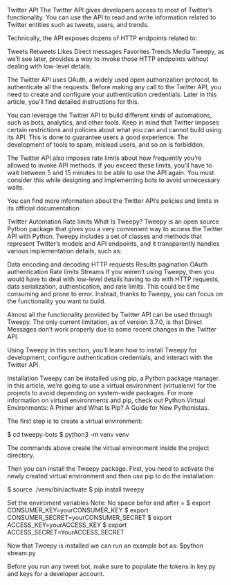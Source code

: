 Twitter API
The Twitter API gives developers access to most of Twitter’s functionality. You can use the API to read and write information related to Twitter entities such as tweets, users, and trends.

Technically, the API exposes dozens of HTTP endpoints related to:

Tweets
Retweets
Likes
Direct messages
Favorites
Trends
Media
Tweepy, as we’ll see later, provides a way to invoke those HTTP endpoints without dealing with low-level details.

The Twitter API uses OAuth, a widely used open authorization protocol, to authenticate all the requests. Before making any call to the Twitter API, you need to create and configure your authentication credentials. Later in this article, you’ll find detailed instructions for this.

You can leverage the Twitter API to build different kinds of automations, such as bots, analytics, and other tools. Keep in mind that Twitter imposes certain restrictions and policies about what you can and cannot build using its API. This is done to guarantee users a good experience. The development of tools to spam, mislead users, and so on is forbidden.

The Twitter API also imposes rate limits about how frequently you’re allowed to invoke API methods. If you exceed these limits, you’ll have to wait between 5 and 15 minutes to be able to use the API again. You must consider this while designing and implementing bots to avoid unnecessary waits.

You can find more information about the Twitter API’s policies and limits in its official documentation:

Twitter Automation
Rate limits
What Is Tweepy?
Tweepy is an open source Python package that gives you a very convenient way to access the Twitter API with Python. Tweepy includes a set of classes and methods that represent Twitter’s models and API endpoints, and it transparently handles various implementation details, such as:

Data encoding and decoding
HTTP requests
Results pagination
OAuth authentication
Rate limits
Streams
If you weren’t using Tweepy, then you would have to deal with low-level details having to do with HTTP requests, data serialization, authentication, and rate limits. This could be time consuming and prone to error. Instead, thanks to Tweepy, you can focus on the functionality you want to build.

Almost all the functionality provided by Twitter API can be used through Tweepy. The only current limitation, as of version 3.7.0, is that Direct Messages don’t work properly due to some recent changes in the Twitter API.

Using Tweepy
In this section, you’ll learn how to install Tweepy for development, configure authentication credentials, and interact with the Twitter API.

Installation
Tweepy can be installed using pip, a Python package manager. In this article, we’re going to use a virtual environment (virtualenv) for the projects to avoid depending on system-wide packages. For more information on virtual environments and pip, check out Python Virtual Environments: A Primer and What Is Pip? A Guide for New Pythonistas.

The first step is to create a virtual environment:

$ cd tweepy-bots
$ python3 -m venv venv

The commands above create the virtual environment inside the project directory.

Then you can install the Tweepy package. First, you need to activate the newly created virtual environment and then use pip to do the installation:

$ source ./venv/bin/activate
$ pip install tweepy

Set the enviroment variables
Note: No space befor and after =
$ export CONSUMER_KEY=yourCONSUMER_KEY
$ export CONSUMER_SECRET=yourCONSUMER_SECRET
$ export ACCESS_KEY=yourACCESS_KEY
$ export ACCESS_SECRET=YourACCESS_SECRET


Now that Tweepy is installed we can run an example bot as:
$python stream.py

Before you run any tweet bot, make sure to populate the tokens in key.py and keys for a developer account.
